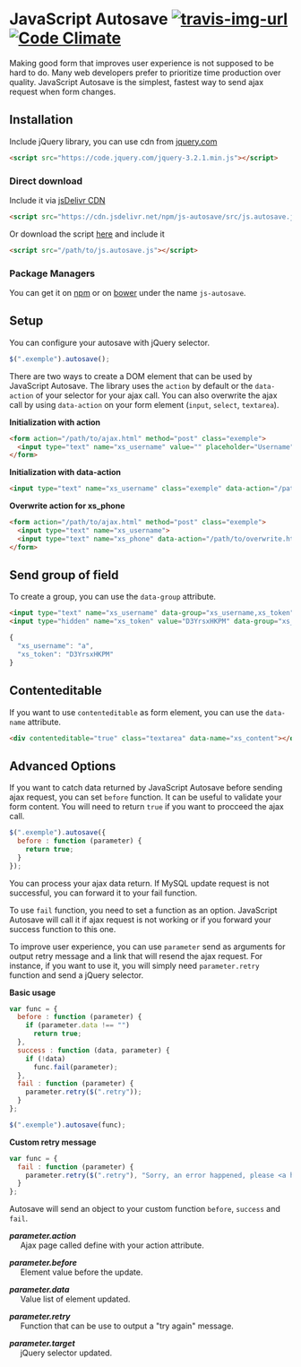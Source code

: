 # JavaScript Autosave [![travis-img-url](https://travis-ci.org/lognoz/js-autosave.svg)](https://travis-ci.org/lognoz/js-autosave) [![Code Climate](https://codeclimate.com/github/lognoz/js-autosave.svg)](https://codeclimate.com/github/lognoz/js-autosave)

Making good form that improves user experience is not supposed to be hard to do. Many web developers prefer to prioritize time production over quality. JavaScript Autosave is the simplest, fastest way to send ajax request when form changes.

## Installation

Include jQuery library, you can use cdn from [jquery.com](http://jquery.com/download/)
```html
<script src="https://code.jquery.com/jquery-3.2.1.min.js"></script>
```

### Direct download
Include it via [jsDelivr CDN](https://www.jsdelivr.com/package/npm/js-autosave)
```html
<script src="https://cdn.jsdelivr.net/npm/js-autosave/src/js.autosave.js"></script>
```

Or download the script [here](https://github.com/lognoz/js-autosave/blob/master/src/js.autosave.js) and include it
```html
<script src="/path/to/js.autosave.js"></script>
```

### Package Managers
You can get it on [npm](https://www.npmjs.com/package/js-autosave) or on [bower](https://bower.io/search/?q=js-autosave) under the name `js-autosave`.

## Setup
You can configure your autosave with jQuery selector.
```js
$(".exemple").autosave();
```

There are two ways to create a DOM element that can be used by JavaScript Autosave. The library uses the `action` by default or the `data-action` of your selector for your ajax call. You can also overwrite the ajax call by using `data-action` on your form element (`input`, `select`, `textarea`).

**Initialization with action**

```html
<form action="/path/to/ajax.html" method="post" class="exemple">
  <input type="text" name="xs_username" value="" placeholder="Username">
</form>
```

**Initialization with data-action**
```html
<input type="text" name="xs_username" class="exemple" data-action="/path/to/ajax.html" >
```

**Overwrite action for xs_phone**
```html
<form action="/path/to/ajax.html" method="post" class="exemple">
  <input type="text" name="xs_username">
  <input type="text" name="xs_phone" data-action="/path/to/overwrite.html">
</form>
```

## Send group of field

To create a group, you can use the `data-group` attribute.
```html
<input type="text" name="xs_username" data-group="xs_username,xs_token">
<input type="hidden" name="xs_token" value="D3YrsxHKPM" data-group="xs_username,xs_token">
```

```js
{
  "xs_username": "a",
  "xs_token": "D3YrsxHKPM"
}
```

## Contenteditable

If you want to use `contenteditable` as form element, you can use the `data-name` attribute.
```html
<div contenteditable="true" class="textarea" data-name="xs_content"></div>
```

## Advanced Options

If you want to catch data returned by JavaScript Autosave before sending ajax request, you can set `before` function. It can be useful to validate your form content. You will need to return `true` if you want to procceed the ajax call.
```js
$(".exemple").autosave({
  before : function (parameter) {
    return true;
  }
});
```

You can process your ajax data return. If MySQL update request is not successful, you can forward it to your fail function.

To use `fail` function, you need to set a function as an option. JavaScript Autosave will call it if ajax request is not working or if you forward your success function to this one.

To improve user experience, you can use `parameter` send as arguments for output retry message and a link that will resend the ajax request. For instance, if you want to use it, you will simply need `parameter.retry` function and send a jQuery selector.

**Basic usage**
```js
var func = {
  before : function (parameter) {
    if (parameter.data !== "")
      return true;
  },
  success : function (data, parameter) {
    if (!data)
      func.fail(parameter);
  },
  fail : function (parameter) {
    parameter.retry($(".retry"));
  }
};

$(".exemple").autosave(func);
```

**Custom retry message**
```js
var func = {
  fail : function (parameter) {
    parameter.retry($(".retry"), "Sorry, an error happened, please <a href=\"#\">try again</a>.");
  }
};
```

Autosave will send an object to your custom function `before`, `success` and `fail`.

***parameter.action***<br/>
&nbsp;&nbsp;&nbsp;&nbsp;&nbsp;Ajax page called define with your action attribute.

***parameter.before***<br/>
&nbsp;&nbsp;&nbsp;&nbsp;&nbsp;Element value before the update.

***parameter.data***<br/>
&nbsp;&nbsp;&nbsp;&nbsp;&nbsp;Value list of element updated.

***parameter.retry***<br/>
&nbsp;&nbsp;&nbsp;&nbsp;&nbsp;Function that can be use to output a "try again" message.

***parameter.target***<br/>
&nbsp;&nbsp;&nbsp;&nbsp;&nbsp;jQuery selector updated.
